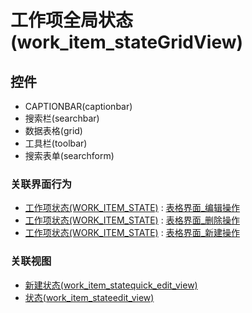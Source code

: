 # 工作项全局状态(work_item_stateGridView)  <!-- {docsify-ignore-all} -->




<el-skeleton style="width:60%">
	<template #template>
		<div style="padding-bottom: 5px;">
			<div style="height:40px;display: flex;align-items: center;justify-content: space-between;">
				<el-tooltip content="页面标题">
					<el-skeleton-item variant="text" style="height:40px;"></el-skeleton-item>
				</el-tooltip>
				<el-tooltip content="搜索栏">
				    <el-skeleton-item variant="text" style="margin-left: 10px;height:40px;width:300px;"></el-skeleton-item>
				</el-tooltip>
				<el-skeleton style="width:250px;">
					<template #template>
						<el-tooltip content="工具栏">
							<div style="display: flex;align-items: center;justify-content:end">
								<el-skeleton-item variant="text" style="margin-left: 10px;height:40px;width:80px"></el-skeleton-item>
								<el-skeleton-item variant="text" style="margin-left: 10px;height:40px;width:80px"></el-skeleton-item>
								<el-skeleton-item variant="text" style="margin-left: 10px;height:40px;width:80px"></el-skeleton-item>
							</div>
						</el-tooltip>
					</template>
				</el-skeleton>
			</div>
		</div>
		<el-tooltip content="数据表格">
			<el-skeleton-item variant="p" style="height:300px"></el-skeleton-item>
		</el-tooltip>
	</template>
</el-skeleton>


## 控件
  * CAPTIONBAR(captionbar)
  * 搜索栏(searchbar)
  * 数据表格(grid)
  * 工具栏(toolbar)
  * 搜索表单(searchform)


### 关联界面行为
  * [工作项状态(WORK_ITEM_STATE)](module/ProjMgmt/Work_item_state) : [表格界面_编辑操作](module/ProjMgmt/Work_item_state#界面行为)
  * [工作项状态(WORK_ITEM_STATE)](module/ProjMgmt/Work_item_state) : [表格界面_删除操作](module/ProjMgmt/Work_item_state#界面行为)
  * [工作项状态(WORK_ITEM_STATE)](module/ProjMgmt/Work_item_state) : [表格界面_新建操作](module/ProjMgmt/Work_item_state#界面行为)

### 关联视图
  * [新建状态(work_item_statequick_edit_view)](app/view/work_item_statequick_edit_view)
  * [状态(work_item_stateedit_view)](app/view/work_item_stateedit_view)

<script>
 const { createApp } = Vue
  createApp({
    data() {
      return {
        message: '!'
      }
    }
  }).use(ElementPlus).mount('#app')
</script>